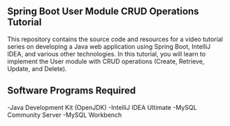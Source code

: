 ## Spring Boot User Module CRUD Operations Tutorial
This repository contains the source code and resources for a video tutorial series on developing a Java web application using Spring Boot, IntelliJ IDEA, and various other technologies. 
In this tutorial, you will learn to implement the User module with CRUD operations (Create, Retrieve, Update, and Delete).

## Software Programs Required
-Java Development Kit (OpenJDK)
-IntelliJ IDEA Ultimate
-MySQL Community Server
-MySQL Workbench
